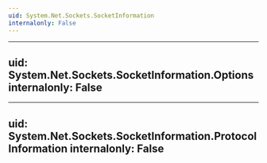 ```yaml
---
uid: System.Net.Sockets.SocketInformation
internalonly: False
---
```


---
uid: System.Net.Sockets.SocketInformation.Options
internalonly: False
---

---
uid: System.Net.Sockets.SocketInformation.ProtocolInformation
internalonly: False
---
